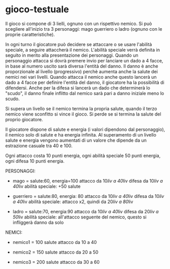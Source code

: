 # gioco-testuale
Il gioco si compone di 3 lielli, ognuno con un rispettivo nemico.
Si può scegliere all'inizio tra 3 personaggi: mago guerriero o ladro (ognuno con le proprie caratteristiche).

In ogni turno il giocatore può decidere se attaccare o se usare l'abilità speciale, a seguire attaccherà il nemico.
L'abilità speciale verrà definita in seguito in merito alla presentazione dei personaggi.
Quando un personaggio attacca si dovrà premere invio per lanciare un dado a 4 facce, in base al numero uscito sarà diversa l'entità del danno.
Il danno è anche proporzionale al livello (progressivo) perchè aumenta anche la salute dei nemici nei vari livelli.
Quando attacca il nemico anche questo lancerà un dado a 4 facce per definire l'entità del danno, il giocatore ha la possibilità di difendersi.
Anche per la difesa si lancerà un dado che determinerà lo "scudo", il danno finale inflitto dal nemico sarà pari a danno iniziale meno lo scudo.

Si supera un livello se il nemico termina la propria salute, quando il terzo nemico viene sconfitto si vince il gioco.
Si perde se si termina la salute del proprio giocatore.

Il giocatore dispone di salute e energia (i valori dipendono dal personaggio), il nemico solo di salute e ha energia infinita.
Al superamento di un livello salute e energia vengono aumentati di un valore che dipende da un estrazione casuale tra 40 e 100.

Ogni attacco costa 10 punti energia, 
ogni abilità speciale 50 punti energia,
ogni difesa 10 punti energia.

PERSONAGGI:

- mago = salute:60, energia=100
        attacco da 10*liv a 40*liv
        difesa da 10*liv a 40*liv
        abilità speciale: +50 salute

- guerriero = salute:80, energia: 80
        attacco da 10*liv a 40*liv
        difesa da 10*liv a 40*liv
        abilità speciale: attacco x2, quindi da 20*liv a 80*liv

- ladro = salute:70, energia:90
        attacco da 10*liv a 40*liv
        difesa da 20*liv a 50*liv
        abilità speciale: all'attacco seguente del nemico, questo si infliggerà danno da solo

NEMICI:

- nemico1 = 100 salute
	    attacco da 10 a 40

- nemico2 = 150 salute
	    attacco da 20 a 50

- nemico3 = 200 salute
	    attacco da 30 a 60




